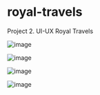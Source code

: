 # royal-travels
Project 2. UI-UX Royal Travels 

![image](https://github.com/NiqueNat/royal-travels/assets/70446500/042d64bc-947e-46ee-ac08-fd1fe206d271)

![image](https://github.com/NiqueNat/royal-travels/assets/70446500/a31f03dc-baf0-4ee8-9b48-47b52ead26e7)

![image](https://github.com/NiqueNat/royal-travels/assets/70446500/6d05accd-0416-40fb-b335-5061c0edee40)

![image](https://github.com/NiqueNat/royal-travels/assets/70446500/9ba3886d-714a-493b-a714-37cb16c2907d)
